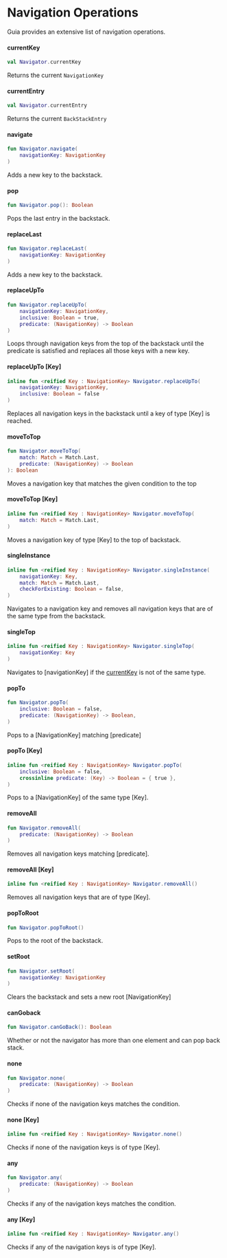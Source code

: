 # Navigation Operations

Guia provides an extensive list of navigation operations.

#### currentKey

```kotlin
val Navigator.currentKey
```

Returns the current `NavigationKey`

#### currentEntry

```kotlin
val Navigator.currentEntry
```

Returns the current `BackStackEntry`

#### navigate

```kotlin
fun Navigator.navigate(
    navigationKey: NavigationKey
)
```

Adds a new key to the backstack.

#### pop

```kotlin
fun Navigator.pop(): Boolean
```

Pops the last entry in the backstack.

#### replaceLast

```kotlin
fun Navigator.replaceLast(
    navigationKey: NavigationKey
)
```

Adds a new key to the backstack.

#### replaceUpTo

```kotlin
fun Navigator.replaceUpTo(
    navigationKey: NavigationKey,
    inclusive: Boolean = true,
    predicate: (NavigationKey) -> Boolean
)
```

Loops through navigation keys from the top of the backstack until the predicate is satisfied and replaces all those keys with a new key.

#### replaceUpTo \[Key]

```kotlin
inline fun <reified Key : NavigationKey> Navigator.replaceUpTo(
    navigationKey: NavigationKey,
    inclusive: Boolean = false
)
```

Replaces all navigation keys in the backstack until a key of type \[Key] is reached.

#### moveToTop

```kotlin
fun Navigator.moveToTop(
    match: Match = Match.Last,
    predicate: (NavigationKey) -> Boolean
): Boolean
```

Moves a navigation key that matches the given condition to the top

#### moveToTop \[Key]

```kotlin
inline fun <reified Key : NavigationKey> Navigator.moveToTop(
    match: Match = Match.Last,
)
```

Moves a navigation key of type \[Key] to the top of backstack.

#### singleInstance

```kotlin
inline fun <reified Key : NavigationKey> Navigator.singleInstance(
    navigationKey: Key,
    match: Match = Match.Last,
    checkForExisting: Boolean = false,
)
```

Navigates to a navigation key and removes all navigation keys that are of the same type from the backstack.

#### singleTop

```kotlin
inline fun <reified Key : NavigationKey> Navigator.singleTop(
    navigationKey: Key
)
```

Navigates to \[navigationKey] if the [currentKey](navigation-operations.md#currentkey) is not of the same type.

#### popTo

```kotlin
fun Navigator.popTo(
    inclusive: Boolean = false,
    predicate: (NavigationKey) -> Boolean,
)
```

Pops to a \[NavigationKey] matching \[predicate]

#### popTo \[Key]

```kotlin
inline fun <reified Key : NavigationKey> Navigator.popTo(
    inclusive: Boolean = false,
    crossinline predicate: (Key) -> Boolean = { true },
)
```

Pops to a \[NavigationKey] of the same type \[Key].

#### removeAll

```kotlin
fun Navigator.removeAll(
    predicate: (NavigationKey) -> Boolean
)
```

Removes all navigation keys matching \[predicate].

#### removeAll \[Key]

```kotlin
inline fun <reified Key : NavigationKey> Navigator.removeAll()
```

Removes all navigation keys that are of type \[Key].

#### popToRoot

```kotlin
fun Navigator.popToRoot()
```

Pops to the root of the backstack.

#### setRoot

```kotlin
fun Navigator.setRoot(
    navigationKey: NavigationKey
) 
```

Clears the backstack and sets a new root \[NavigationKey]

#### canGoback

```kotlin
fun Navigator.canGoBack(): Boolean
```

Whether or not the navigator has more than one element and can pop back stack.

#### none

```kotlin
fun Navigator.none(
    predicate: (NavigationKey) -> Boolean
)
```

Checks if none of the navigation keys matches the condition.

#### none \[Key]

```kotlin
inline fun <reified Key : NavigationKey> Navigator.none()
```

Checks if none of the navigation keys is of type \[Key].

#### any

```kotlin
fun Navigator.any(
    predicate: (NavigationKey) -> Boolean
)
```

Checks if any of the navigation keys matches the condition.

#### any \[Key]

```kotlin
inline fun <reified Key : NavigationKey> Navigator.any()
```

Checks if any of the navigation keys is of type \[Key].
